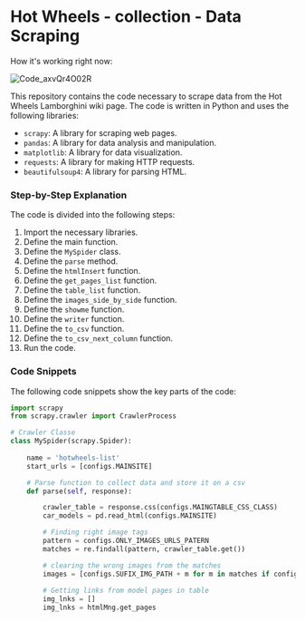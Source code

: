  # Hot Wheels - collection - Data Scraping

How it's working right now:

![Code_axvQr4O02R](https://github.com/RubensPJ/hotwheelsCatalog/assets/20057755/f6358f32-1615-4961-9735-fda7c51f414a)


This repository contains the code necessary to scrape data from the Hot Wheels Lamborghini wiki page. The code is written in Python and uses the following libraries:

* `scrapy`: A library for scraping web pages.
* `pandas`: A library for data analysis and manipulation.
* `matplotlib`: A library for data visualization.
* `requests`: A library for making HTTP requests.
* `beautifulsoup4`: A library for parsing HTML.

### Step-by-Step Explanation

The code is divided into the following steps:

1. Import the necessary libraries.
2. Define the main function.
3. Define the `MySpider` class.
4. Define the `parse` method.
5. Define the `htmlInsert` function.
6. Define the `get_pages_list` function.
7. Define the `table_list` function.
8. Define the `images_side_by_side` function.
9. Define the `showme` function.
10. Define the `writer` function.
11. Define the `to_csv` function.
12. Define the `to_csv_next_column` function.
13. Run the code.

### Code Snippets

The following code snippets show the key parts of the code:

```python
import scrapy
from scrapy.crawler import CrawlerProcess

# Crawler Classe
class MySpider(scrapy.Spider):
    
    name = 'hotwheels-list'
    start_urls = [configs.MAINSITE]

    # Parse function to collect data and store it on a csv
    def parse(self, response):

        crawler_table = response.css(configs.MAINGTABLE_CSS_CLASS)
        car_models = pd.read_html(configs.MAINSITE)

        # Finding right image tags
        pattern = configs.ONLY_IMAGES_URLS_PATERN
        matches = re.findall(pattern, crawler_table.get())

        # clearing the wrong images from the matches
        images = [configs.SUFIX_IMG_PATH + m for m in matches if configs.WRONG_IMG_PATERN not in m]
        
        # Getting links from model pages in table
        img_lnks = []
        img_lnks = htmlMng.get_pages
```
